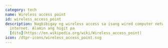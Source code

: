 ```yaml
---
category: tech
name: Wireless access point
id: wireless_access_point
description: Nagbibigay ng wireless access sa isang wired computer network, o sa
  internet. Alamin ang higit pa
  [dito](https://en.wikipedia.org/wiki/Wireless_access_point)
icon: /dtpr-icons/wireless_access_point.svg
---
```

